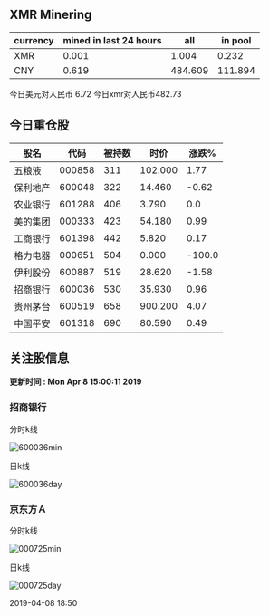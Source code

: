 ## XMR Minering

|currency|mined in last 24 hours|all|in pool|
|---|---|---|---|
|XMR|0.001|1.004|0.232|
|CNY|0.619|484.609|111.894|

今日美元对人民币 6.72	今日xmr对人民币482.73


## 今日重仓股 

|股名|代码|被持数|时价|涨跌%|
|---|---|---|---|---|
|五粮液|000858|311|102.000|1.77|
|保利地产|600048|322|14.460|-0.62|
|农业银行|601288|406|3.790|0.0|
|美的集团|000333|423|54.180|0.99|
|工商银行|601398|442|5.820|0.17|
|格力电器|000651|504|0.000|-100.0|
|伊利股份|600887|519|28.620|-1.58|
|招商银行|600036|530|35.930|0.96|
|贵州茅台|600519|658|900.200|4.07|
|中国平安|601318|690|80.590|0.49|

## 关注股信息
**更新时间 : Mon Apr  8 15:00:11 2019**
### 招商银行 
分时k线

![600036min](http://image.sinajs.cn/newchart/min/n/sh600036.gif)

日k线

![600036day](http://image.sinajs.cn/newchart/daily/n/sh600036.gif)

### 京东方Ａ 
分时k线

![000725min](http://image.sinajs.cn/newchart/min/n/sz000725.gif)

日k线

![000725day](http://image.sinajs.cn/newchart/daily/n/sz000725.gif)

2019-04-08 18:50